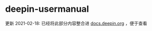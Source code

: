 # deepin-usermanual



更新 2021-02-18:
已经将此部分内容整合进 [docs.deepin.org](https://docs.deepin.org/pages/c15bcd/) ，便于查看

